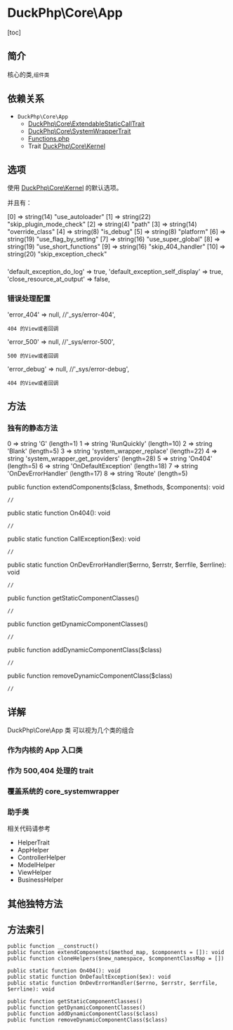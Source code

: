 # DuckPhp\Core\App
[toc]

## 简介
核心的类,`组件类`
## 依赖关系
+ `DuckPhp\Core\App` 
    + [DuckPhp\Core\ExtendableStaticCallTrait](Core-ExtendableStaticCallTrait.md)
    + [DuckPhp\Core\SystemWrapperTrait](Core-SystemWrapperTrait.md)
    + [Functions.php](Core-Functions.md)
    + Trait [DuckPhp\Core\Kernel](Core-Kernel.md)


## 选项
使用 [DuckPhp\Core\Kernel](Core-Kernel.md) 的默认选项。

并且有：

   [0] =>
    string(14) "use_autoloader"
    [1] =>
    string(22) "skip_plugin_mode_check"
    [2] =>
    string(4) "path"
    [3] =>
    string(14) "override_class"
    [4] =>
    string(8) "is_debug"
    [5] =>
    string(8) "platform"
    [6] =>
    string(19) "use_flag_by_setting"
    [7] =>
    string(16) "use_super_global"
    [8] =>
    string(19) "use_short_functions"
    [9] =>
    string(16) "skip_404_handler"
    [10] =>
    string(20) "skip_exception_check"


###
'default_exception_do_log' => true,
'default_exception_self_display' => true,
'close_resource_at_output' => false,
    
### 错误处理配置

'error_404' => null,          //'_sys/error-404',

    404 的View或者回调
'error_500' => null,          //'_sys/error-500',

    500 的View或者回调
'error_debug' => null,        //'_sys/error-debug',

    404 的View或者回调
## 方法


### 独有的静态方法

  0 => string 'G' (length=1)
  1 => string 'RunQuickly' (length=10)
  2 => string 'Blank' (length=5)
  3 => string 'system_wrapper_replace' (length=22)
  4 => string 'system_wrapper_get_providers' (length=28)
  5 => string 'On404' (length=5)
  6 => string 'OnDefaultException' (length=18)
  7 => string 'OnDevErrorHandler' (length=17)
  8 => string 'Route' (length=5)



public function extendComponents($class, $methods, $components): void

    //
public static function On404(): void

    //
public static function CallException($ex): void

    //
public static function OnDevErrorHandler($errno, $errstr, $errfile, $errline): void


    //
public function getStaticComponentClasses()

    //
public function getDynamicComponentClasses()

    //
public function addDynamicComponentClass($class)

    //
public function removeDynamicComponentClass($class)

    //

## 详解
DuckPhp\Core\App 类 可以视为几个类的组合

### 作为内核的 App 入口类

### 作为 500,404 处理的 trait

### 覆盖系统的 core_systemwrapper

### 助手类
相关代码请参考 
 + HelperTrait
 + AppHelper
 + ControllerHelper
 + ModelHelper
 + ViewHelper
 + BusinessHelper

 ## 其他独特方法
 


 
 ## 方法索引


    public function __construct()
    public function extendComponents($method_map, $components = []): void
    public function cloneHelpers($new_namespace, $componentClassMap = [])
    
    public static function On404(): void
    public static function OnDefaultException($ex): void
    public static function OnDevErrorHandler($errno, $errstr, $errfile, $errline): void

    public function getStaticComponentClasses()
    public function getDynamicComponentClasses()
    public function addDynamicComponentClass($class)
    public function removeDynamicComponentClass($class)